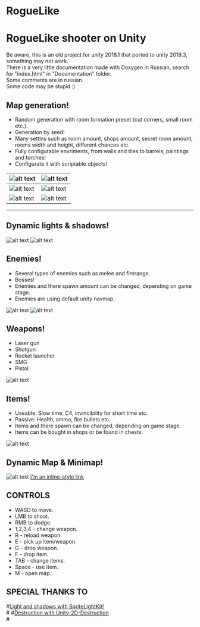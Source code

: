 # RogueLike
# RogueLike shooter on Unity #

<p>
Be aware, this is an old project for unity 2018.1 that ported to unity 2019.3, something may not work.<br />
There is a very little documentation made with Doxygen in Russian, search for "index.html" in "Documentation" folder.<br />
Some comments are in russian.<br />
Some code may be stupid :)<br />
</p>

## Map generation! ##
* Random generation with room formation preset (cut corners, small room etc.).
* Generation by seed!
* Many settins such as room amount, shops amount, secret room amount, rooms width and height, different chances etc.
* Fully configurable envriments, from walls and tiles to barrels, paintings and torches!
* Configurate it with scriptable objects!

| ![alt text](Images/Generation.gif) | ![alt text](Images/Screenshot_1.png) |
|------------------------------------|--------------------------------------|
|![alt text](Images/Generator_1.png)|![alt text](Images/Generator_2.png)|
|![alt text](Images/Screenshot_2.png)|![alt text](Images/Screenshot_3.png)|
-----------------------------------------------------------------------------

## Dynamic lights & shadows! ##

![alt text](Images/light_2.png) ![alt text](Images/light_1.png)

## Enemies! ##
* Several types of enemies such as melee and firerange.
* Bosses!<br />
* Enemies and there spawn amount can be changed, depending on game stage.
* Enemies are using default unity navmap.

![alt text](Images/Screenshot_5.png)
![alt text](Images/Screenshot_8.png)

## Weapons! ##
* Laser gun
* Shotgun
* Rocket launcher
* SMG
* Pistol

![alt text](Images/Screenshot_6.png)

## Items! ##
* Useable: Slow time, C4, invincibility for short time etc.
* Passive: Health, ammo, fire bullets etc.
* Items and there spawn can be changed, depending on game stage.
* Items can be bought in shops or be found in chests.

![alt text](Images/Screenshot_7.png)

## Dynamic Map & Minimap! ##
![alt text](Images/Screenshot_10.png)
[I'm an inline-style link](https://www.google.com)
## CONTROLS ##
* WASD to move.
* LMB to shoot.
* RMB to dodge.
* 1,2,3,4 - change weapon.
* R - reload weapon.
* E - pick up item/weapon.
* G - drop weapon.
* F - drop item.
* TAB - change items.
* Space - use item.
* M - open map.

## SPECIAL THANKS TO ##
  #[Light and shadows with SpriteLightKit!](https://github.com/prime31/SpriteLightKit) </br>#
 #[Destruction with Unity-2D-Destruction](https://github.com/mjholtzem/Unity-2D-Destruction)</br>#
